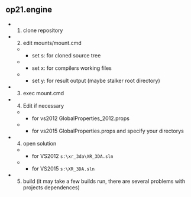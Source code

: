 ## op21.engine
* 1) clone repository
* 2) edit mounts/mount.cmd
	* * set s: for cloned source tree
	* * set x: for compilers working files
	* * set y: for result output (maybe stalker root directory)
* 3) exec mount.cmd
* 4) Edit if necessary
	* * for vs2012 GlobalProperties_2012.props
	* * for vs2015 GlobalProperties.props
	and specify your directorys
* 4) open solution 
	* * for VS2012 ```s:\xr_3da\XR_3DA.sln```
	* * for VS2015 ```s:\XR_3DA.sln```
* 5) build (it may take a few builds run, there are several problems with projects dependences)
